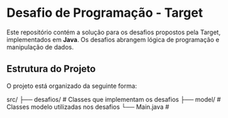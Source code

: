 # Desafio de Programação - Target

Este repositório contém a solução para os desafios propostos pela Target, implementados em **Java**. Os desafios abrangem lógica de programação e manipulação de dados.

## Estrutura do Projeto

O projeto está organizado da seguinte forma:

src/ ├── desafios/ # Classes que implementam os desafios ├── model/ # Classes modelo utilizadas nos desafios └── Main.java #

